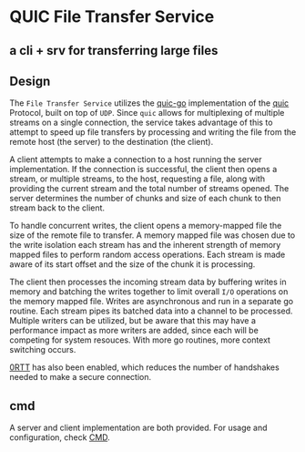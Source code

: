 # QUIC File Transfer Service

## a cli + srv for transferring large files


## Design

The `File Transfer Service` utilizes the [quic-go](https://github.com/quic-go/quic-go) implementation of the [quic](https://en.wikipedia.org/wiki/QUIC) Protocol, built on top of `UDP`. Since `quic` allows for multiplexing of multiple streams on a single connection, the service takes advantage of this to attempt to speed up file transfers by processing and writing the file from the remote host (the server) to the destination (the client).

A client attempts to make a connection to a host running the server implementation. If the connection is successful, the client then opens a stream, or multiple streams, to the host, requesting a file, along with providing the current stream and the total number of streams opened. The server determines the number of chunks and size of each chunk to then stream back to the client.

To handle concurrent writes, the client opens a memory-mapped file the size of the remote file to transfer. A memory mapped file was chosen due to the write isolation each stream has and the inherent strength of memory mapped files to perform random access operations. Each stream is made aware of its start offset and the size of the chunk it is processing.

The client then processes the incoming stream data by buffering writes in memory and batching the writes together to limit overall `I/O` operations on the memory mapped file. Writes are asynchronous and run in a separate go routine. Each stream pipes its batched data into a channel to be processed. Multiple writers can be utilized, but be aware that this may have a performance impact as more writers are added, since each will be competing for system resouces. With more go routines, more context switching occurs.

[0RTT](https://http3-explained.haxx.se/en/quic/quic-0rtt) has also been enabled, which reduces the number of handshakes needed to make a secure connection.


## cmd

A server and client implementation are both provided. For usage and configuration, check [CMD](./cmd/Cmd.md).